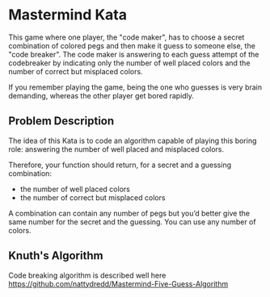 # Mastermind Kata

This game where one player, the "code maker", has to choose a secret combination of colored pegs and then make it guess to someone else, the "code breaker". The code maker is answering to each guess attempt of the codebreaker by indicating only the number of well placed colors and the number of correct but misplaced colors.

If you remember playing the game, being the one who guesses is very brain demanding, whereas the other player get bored rapidly.

## Problem Description

The idea of this Kata is to code an algorithm capable of playing this boring role: answering the number of well placed and misplaced colors.

Therefore, your function should return, for a secret and a guessing combination:

- the number of well placed colors
- the number of correct but misplaced colors

A combination can contain any number of pegs but you’d better give the same number for the secret and the guessing. You can use any number of colors.

## Knuth's Algorithm

Code breaking algorithm is described well here https://github.com/nattydredd/Mastermind-Five-Guess-Algorithm
